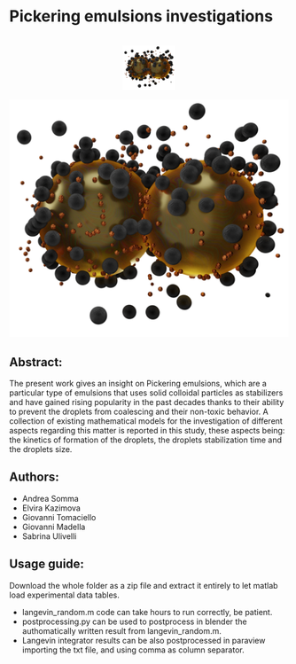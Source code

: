 # Pickering emulsions investigations

<br />
<div align="center">
  <a href="https://github.com/grouptwentynine/Pickering_emulsions/blob/main/">
    <img src="PE_IMAGE.png" alt="Logo" width="93.84" height="80">
  </a>
</div>

![alt text](PE_image.png)

## Abstract:
The present work gives an insight on Pickering emulsions, which are a particular type of emulsions that uses solid colloidal particles as stabilizers and have gained rising popularity in the past decades thanks to their ability to prevent the droplets from coalescing and their non-toxic behavior. 
A collection of existing mathematical models for the investigation of different aspects regarding this matter is reported in this study, these aspects being: the kinetics of formation of the droplets, the droplets stabilization time and the droplets size.

## Authors:
- Andrea Somma
- Elvira Kazimova
- Giovanni Tomaciello
- Giovanni Madella
- Sabrina Ulivelli

## Usage guide:
Download the whole folder as a zip file and extract it entirely to let matlab load experimental data tables.

- langevin_random.m code can take hours to run correctly, be patient.
- postprocessing.py can be used to postprocess in blender the authomatically written result from langevin_random.m.
- Langevin integrator results can be also postprocessed in paraview importing the txt file, and using comma as column separator.
